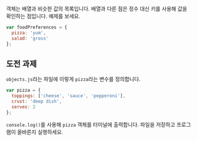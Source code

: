 [&EXEC]: # (touch objects.js && javascripting select objects && bouncecode editor-reset && bouncecode editor-open objects.js)
[&RUN]: # (node objects.js)
[&TEST]: # (javascripting select objects && javascripting run objects.js && javascripting verify objects.js)

객체는 배열과 비슷한 값의 목록입니다. 배열과 다른 점은 정수 대신 키를 사용해 값을 확인하는 점입니다.
예제를 보세요.
```js
var foodPreferences = {
  pizza: 'yum',
  salad: 'gross'
};
```
## 도전 과제
`objects.js`라는 파일에 이렇게 `pizza`라는 변수를 정의합니다.
```js
var pizza = {
  toppings: ['cheese', 'sauce', 'pepperoni'],
  crust: 'deep dish',
  serves: 2
};
```
`console.log()`를 사용해 `pizza` 객체를 터미널에 출력합니다.
파일을 저장하고 프로그램이 올바른지 실행하세요.